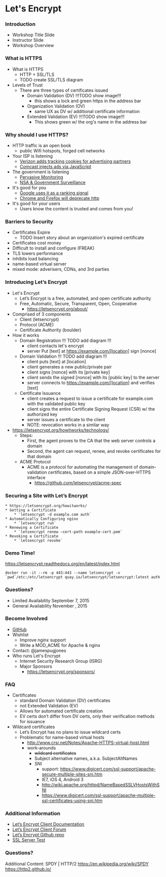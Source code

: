 <!-- why the problem being solved is important - tell the story of how the solution came-about! --> 
<!-- how the problem is solved using the presented process or tool and why it works -->
<!-- how the solution fits within real-world organizations and improves its products, services, and/or collaboration -->

Let's Encrypt
===================

### Introduction

* Workshop Title Slide
* Instructor Slide
* Workshop Overview

### What is HTTPS

* What is HTTPS
	* HTTP + SSL/TLS
	* TODO create SSL/TLS diagram
* Levels of Trust
	* There are three types of certificates issued 
		* Domain Validation (DV) !!!TODO show image!!!
			* this shows a lock and green https in the address bar
		* Organization Validation (OV)
			* same UX as DV w/ additional certificate information
		* Extended Validation (EV) !!!TODO show image!!!
			* This shows green w/ the org's name in the address bar
			
### Why should I use HTTPS?

* HTTP traffic is an open book
	* public Wifi hotspots, forged cell networks
* Your ISP is listening
	* [Verizon adds tracking cookies for advertising partners]()
	* [Comcast injects ads via JavaScript](http://arstechnica.com/tech-policy/2014/09/why-comcasts-javascript-ad-injections-threaten-security-net-neutrality/)
* The government is listening
	* [Pervasive Monitoring](https://tools.ietf.org/html/rfc7258)
	* [NSA & Government Surveillance](https://www.washingtonpost.com/news/the-switch/wp/2013/12/10/nsa-uses-google-cookies-to-pinpoint-targets-for-hacking/)
* It's good for you
	* [Google uses it as a ranking signal](http://googleonlinesecurity.blogspot.com/2014/08/https-as-ranking-signal_6.html)
	* [Chrome and Firefox will deprecate http](https://www.chromium.org/Home/chromium-security/marking-http-as-non-secure)
* It's good for your users
	* Users know the content is trusted and comes from you!

### Barriers to Security

* Certificates Expire
	* TODO Insert story about an organization's expired certificate
* Certificates cost money
* Difficult to install and configure (FREAK)
* TLS lowers performance
* inhibits load balancing
* name-based virtual server
* mixed mode: adverisers, CDNs, and 3rd parties

### Introducing Let’s Encrypt

* Let's Encrypt
	* Let’s Encrypt is a free, automated, and open certificate authority
	* Free, Automatic, Secure, Transparent, Open, Cooperative
		* https://letsencrypt.org/about/
* Comprised of 3 components
	* Client (letsencrypt)
	* Protocol (ACME)
	* Certificate Authority (boulder)
* How it works
	* Domain Registration !!! TODO add diagram !!!
		* client contacts let's encrypt
		* server Put [text] at https://example.com/[location] sign [nonce]
	* Domain Validation !!! TODO add diagram !!!
		* client puts [text] at [location]
		* client generates a new public/private pair
		* client signs [nonce] with its [private key]
		* client sends the signed [nonce] with its [public key] to the server
		* server connects to https://example.com/[location] and verifies [text]
	* Certificate Issuance
		* client creates a request to issue a certificate for example.com with the validated public key
		* client signs the entire Certificate Signing Request (CSR) w/ the authorized key
		* server issues a certificate to the client
		* NOTE: revocation works in a similar way
* https://letsencrypt.org/howitworks/technology/
	* Steps:
		* First, the agent proves to the CA that the web server controls a domain
		* Second, the agent can request, renew, and revoke certificates for that domain
	* ACME Protocol
		* ACME is a protocol for automating the management of domain-validation certificates, based on a simple JSON-over-HTTPS interface
			* https://github.com/letsencrypt/acme-spec

### Securing a Site with Let’s Encrypt

	* https://letsencrypt.org/howitworks/
	* Getting a Certificate
		* `letsencrypt -d example.com auth`
	* Automatically Configuring nginx
		* `letsencrypt run`
	* Renewing a Certificate
		* `letsencrypt renew —cert-path example-cert.pem`
	* Revoking a Certificate
		* `letsencrypt revoke`
		
### Demo Time!
https://letsencrypt.readthedocs.org/en/latest/index.html

```
docker run -it --rm -p 443:443 --name letsencrypt -v `pwd`/etc:/etc/letsencrypt quay.io/letsencrypt/letsencrypt:latest auth
```

### Questions?
* Limited Availability September 7, 2015
* General Availability November , 2015

### Become Involved

* [GitHub](https://github.com/letsencrypt)
* Wishlist
	* Improve nginx support
	* Write a MOD_ACME for Apache & nginx
* Contact: @jamespugjones
* Who runs Let's Encrypt
	* Internet Security Research Group (ISRG)
	* Major Sponsors
		* https://letsencrypt.org/sponsors/

### FAQ

* Certificates
	* standard Domain Validation (DV) certificates
	* not Extended Validation (EV)
	* Allows for automated certificate creation
	* EV certs don’t differ from DV certs, only their verification methods for issuance
* Wildcard certificates
	* Let’s Encrypt has no plans to issue wildcard certs
	* Problematic for name-based virtual hosts
		* http://www.crsr.net/Notes/Apache-HTTPS-virtual-host.html
		* work-arounds
			* <s>wildcard certificates</s>
			* Subject alternative names, a.k.a. SubjectAltNames
			* SNI
				* support: https://www.digicert.com/ssl-support/apache-secure-multiple-sites-sni.htm
				* IE7, iOS 4, Android 3
				* http://wiki.apache.org/httpd/NameBasedSSLVHostsWithSNI
				* https://www.digicert.com/ssl-support/apache-multiple-ssl-certificates-using-sni.htm

### Additional Information

* [Let’s Encrypt Client Documentation](https://letsencrypt.readthedocs.org/en/latest/index.html)
* [Let’s Encrypt Client Forum](https://groups.google.com/a/letsencrypt.org/forum/#!forum/client-dev)
* [Let’s Encrypt Github repo](https://github.com/letsencrypt/letsencrypt)
* [SSL Server Test](https://www.ssllabs.com/ssltest/)

### Questions?

Additional Content:
SPDY | HTTP/2
https://en.wikipedia.org/wiki/SPDY
https://http2.github.io/
